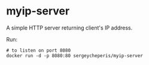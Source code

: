 # myip-server

A simple HTTP server returning client's IP address.

Run:
```
# to listen on port 8080
docker run -d -p 8080:80 sergeycheperis/myip-server
```
